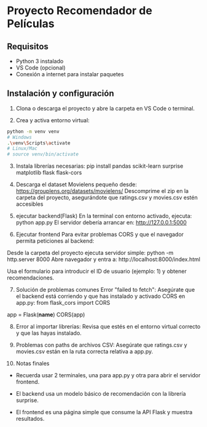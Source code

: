 # Proyecto Recomendador de Películas

## Requisitos

- Python 3 instalado  
- VS Code (opcional)  
- Conexión a internet para instalar paquetes

## Instalación y configuración

1. Clona o descarga el proyecto y abre la carpeta en VS Code o terminal.

2. Crea y activa entorno virtual:

```bash
python -m venv venv
# Windows
.\venv\Scripts\activate
# Linux/Mac
# source venv/bin/activate
```
3. Instala librerías necesarias:
pip install pandas scikit-learn surprise matplotlib flask flask-cors

4. Descarga el dataset Movielens pequeño desde:
https://grouplens.org/datasets/movielens/
Descomprime el zip en la carpeta del proyecto, asegurándote que ratings.csv y movies.csv estén accesibles

5. ejecutar backend(Flask)
En la terminal con entorno activado, ejecuta:
python app.py
El servidor debería arrancar en:
http://127.0.0.1:5000

6. Ejecutar frontend
Para evitar problemas CORS y que el navegador permita peticiones al backend:

Desde la carpeta del proyecto ejecuta servidor simple:
python -m http.server 8000
Abre navegador y entra a:
http://localhost:8000/index.html

Usa el formulario para introducir el ID de usuario (ejemplo: 1) y obtener recomendaciones.

7. Solución de problemas comunes
Error "failed to fetch":
Asegúrate que el backend está corriendo y que has instalado y activado CORS en app.py:
from flask_cors import CORS

app = Flask(__name__)
CORS(app)

8. Error al importar librerías:
Revisa que estés en el entorno virtual correcto y que las hayas instalado.

9. Problemas con paths de archivos CSV:
Asegúrate que ratings.csv y movies.csv están en la ruta correcta relativa a app.py.

10. Notas finales

- Recuerda usar 2 terminales, una para app.py y otra para abrir el servidor frontend.

- El backend usa un modelo básico de recomendación con la librería surprise.

- El frontend es una página simple que consume la API Flask y muestra resultados.

